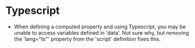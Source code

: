 # Typescript
- When defining a computed property and using Typescript, you may be unable
  to access variables defined in 'data'. Not sure why, but removing the
  'lang="ts"' property from the 'script' definition fixes this. 
